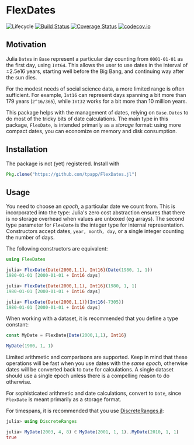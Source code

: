 # FlexDates

![Lifecycle](https://img.shields.io/badge/lifecycle-experimental-orange.svg)
[![Build Status](https://travis-ci.org/tpapp/FlexDates.jl.svg?branch=master)](https://travis-ci.org/tpapp/FlexDates.jl)
[![Coverage Status](https://coveralls.io/repos/github/tpapp/FlexDates.jl/badge.svg?branch=master)](https://coveralls.io/github/tpapp/FlexDates.jl?branch=master)
[![codecov.io](http://codecov.io/github/tpapp/FlexDates.jl/coverage.svg?branch=master)](http://codecov.io/github/tpapp/FlexDates.jl?branch=master)


## Motivation

Julia `Date`s in `Base` represent a particular day counting from
`0001-01-01` as the first day, using `Int64`. This allows the user to
use dates in the interval of ±2.5e16 years, starting well before the
Big Bang, and continuing way after the sun dies.

For the modest needs of social science data, a more limited range is
often sufficient. For example, `Int16` can represent days spanning a
bit more than 179 years (`2^16/365`), while `Int32` works for a bit
more than 10 million years.

This package helps with the management of dates, relying on `Base.Dates` to do most of the tricky bits of date calculations. The main type in this package, `FlexDate`, is intended primarily as a *storage* format: using more compact dates, you can economize on memory and disk consumption.

## Installation

The package is not (yet) registered. Install with

```julia
Pkg.clone("https://github.com/tpapp/FlexDates.jl")
```

## Usage

You need to choose an *epoch*, a particular date we count from. This is incorporated into the type: Julia's zero cost abstraction ensures that there is no storage overhead when values are unboxed (eg arrays). The second type parameter for `FlexDate` is the integer type for internal representation. Constructors accept dates, `year, month, day`, or a single integer counting the number of days.

The following constructors are equivalent:
```julia
using FlexDates

julia> FlexDate{Date(2000,1,1), Int16}(Date(1980, 1, 1))
1980-01-01 [2000-01-01 + Int16 days]

julia> FlexDate{Date(2000,1,1), Int16}(1980, 1, 1)
1980-01-01 [2000-01-01 + Int16 days]

julia> FlexDate{Date(2000,1,1)}(Int16(-7305))
1980-01-01 [2000-01-01 + Int16 days]
```

When working with a dataset, it is recommended that you define a type constant:
```julia
const MyDate = FlexDate{Date(2000,1,1), Int16}

MyDate(1980, 1, 1)
```

Limited arithmetic and comparisons are supported. Keep in mind that these operations will be fast when you use dates with the *same epoch*, otherwise dates will be converted back to `Date` for calculations. A single dataset should use a single epoch unless there is a compelling reason to do otherwise.

For sophisticated arithmetic and date calculations, convert to `Date`, since `FlexDate` is meant primarily as a storage format.

For timespans, it is recommended that you use
[DiscreteRanges.jl](https://github.com/tpapp/DiscreteRanges.jl):

```julia
julia> using DiscreteRanges

julia> MyDate(2003, 4, 8) ∈ MyDate(2001, 1, 1)..MyDate(2010, 1, 1)
true
```

